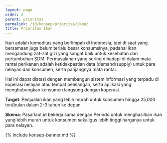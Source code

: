 ```yaml
---
layout: page
order: 2
parent: prioritas
permalink: /id/konsep/prioritas/ikan/
title: Prioritas Ikan
---
```


Ikan adalah komoditas yang berlimpah di Indonesia, tapi di saat yang bersamaan juga belum terlalu besar konsumsinya, padahal ikan mengandung zat-zat gizi yang sangat baik untuk kesehatan dan pertumbuhan SDM. Permasalahan yang sering dihadapi di dalam mata rantai perikanan adalah ketidakpastian data (demand/supply) untuk para nelayan dan konsumen, serta panjangnya mata rantai.

Hal ini dapat diatasi dengan membangun sistem informasi yang terpadu di koperasi nelayan atau tempat pelelangan, serta aplikasi yang menghubungkan konsumen langsung dengan koperasi.

__Target__: Penjualan ikan yang lebih murah untuk konsumen hingga 25,000 ton/bulan dalam 2-3 tahun ke depan.

__Skema__: Pasarlaut.id bekerja sama dengan Perindo untuk menghasilkan ikan yang lebih murah untuk konsumen sekaligus lebih tinggi harganya untuk para nelayan.

<div markdown="1">
  {% include konsep-banner.md %}
</div>

